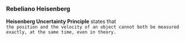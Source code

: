 ### Rebeliano Heisenberg

**Heisenberg Uncertainty Principle** states that <br>
```the position and the velocity of an object cannot both be measured exactly, at the same time, even in theory.```
<!--
**rebeliano/rebeliano** is a ✨ _special_ ✨ repository because its `README.md` (this file) appears on your GitHub profile.

Here are some ideas to get you started:

- 🔭 I’m currently working on ...
- 🌱 I’m currently learning ...
- 👯 I’m looking to collaborate on ...
- 🤔 I’m looking for help with ...
- 💬 Ask me about ...
- 📫 How to reach me: ...
- 😄 Pronouns: ...
- ⚡ Fun fact: ...
-->
